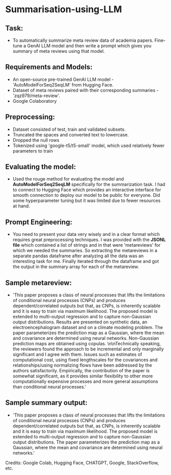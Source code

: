 # Summarisation-using-LLM

## Task:
* To automatically summarize meta review data of academia papers. Fine-tune a GenAI LLM model and then write a prompt which gives you summary of meta reviews using that model.

## Requirements and Models:

* An open-source pre-trained GenAI LLM model - 'AutoModelForSeq2SeqLM' from Hugging Face.
* Dataset of meta reviews paired with their corresponding summaries - 'zqz979/meta-review'.
* Google Colaboratory 

## Preprocessing:
* Dataset consisted of test, train and validated subsets.
* Truncated the spaces and converted text to lowercase.
* Dropped the null rows
* Tokenized using 'google-t5/t5-small' model, which used relatively fewer parameters to train

## Evaluating the model:
* Used the rouge method for evaluating the model and **AutoModelForSeq2SeqLM** specifically for the summarization task. I had to connect to Hugging Face which provides an interactive interface for smooth connection to deploy our model to be public for everyone. Did some hyperparameter tuning but it was limited due to fewer resources at hand. 

## Prompt Engineering:
* You need to present your data very wisely and in a clear format which requires great preprocessing techniques. I was provided with the **JSONL file** which contained a list of strings and in that were 'metareviews' for which we needed the summaries. So extracting the metareviews in a separate pandas dataframe after analyzing all the data was an interesting task for me. Finally iterated through the dataframe and got the output in the summary array for each of the metareview. 

## Sample metareview:
* 'This paper proposes a class of neural processes that lifts the limitations of conditional neural processes (CNPs) and produces dependent/correlated outputs but that, as CNPs, is inherently scalable and it is easy to train via maximum likelihood. The proposed model is extended to multi-output regression and to capture non-Gaussian output distributions. Results are presented on synthetic data, an electroencephalogram dataset and on a climate modeling problem. The paper parameterizes the prediction map as a Gaussian, where the mean and covariance are determined using neural networks. Non-Gaussian prediction maps are obtained using copulas. \n\nTechnically speaking, the reviewers found the approach to be incremental and only marginally significant and I agree with them. Issues such as estimates of computational cost, using fixed lengthscales for the covariances and relationships/using normalizing flows have been addressed by the authors satisfactorily. Empirically, the contribution of the paper is somewhat significant, as it provides similar flexibility to other more computationally expensive processes and more general assumptions than conditional neural processes.'

## Sample summary output:
* 'This paper proposes a class of neural processes that lifts the limitations of conditional neural processes (CNPs) and produces dependent/correlated outputs but that, as CNPs, is inherently scalable and it is easy to train via maximum likelihood. The proposed model is extended to multi-output regression and to capture non-Gaussian output distributions. The paper parameterizes the prediction map as a Gaussian, where the mean and covariance are determined using neural networks.'

Credits: Google Colab, Hugging Face, CHATGPT, Google, StackOverflow, etc.
